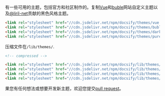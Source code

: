 有一些可用的主题，包括官方和社区制作的。复制[Vue](https://vuejs.org/)和[buble](https://buble.surge.sh/)网站自定义主题以及[@liril-net](https://github.com/liril-net)贡献的黑色风格主题。

```html
<link rel="stylesheet" href="//cdn.jsdelivr.net/npm/docsify/themes/vue.css" />
<link rel="stylesheet" href="//cdn.jsdelivr.net/npm/docsify/themes/buble.css" />
<link rel="stylesheet" href="//cdn.jsdelivr.net/npm/docsify/themes/dark.css" />
<link rel="stylesheet" href="//cdn.jsdelivr.net/npm/docsify/themes/pure.css" />
```

压缩文件在`/lib/themes/`.

```html
<!-- compressed -->

<link rel="stylesheet" href="//cdn.jsdelivr.net/npm/docsify/lib/themes/vue.css" />
<link rel="stylesheet" href="//cdn.jsdelivr.net/npm/docsify/lib/themes/buble.css" />
<link rel="stylesheet" href="//cdn.jsdelivr.net/npm/docsify/lib/themes/dark.css" />
<link rel="stylesheet" href="//cdn.jsdelivr.net/npm/docsify/lib/themes/pure.css" />
```

果您有任何想法或想要开发新主题，欢迎您提交[pull request](https://github.com/docsifyjs/docsify/pulls)。